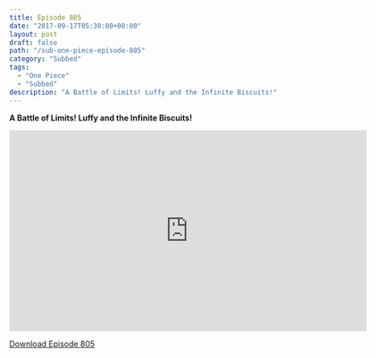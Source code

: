 ```yaml
---
title: Episode 805
date: "2017-09-17T05:30:00+00:00"
layout: post
draft: false
path: "/sub-one-piece-episode-805"
category: "Subbed"
tags:
  - "One Piece"
  - "Subbed"
description: "A Battle of Limits! Luffy and the Infinite Biscuits!"
---
```


**A Battle of Limits! Luffy and the Infinite Biscuits!**

<iframe width="640" height="360" src="https://www.rapidvideo.com/e/G6FRPH1XZL" frameborder="0" marginwidth=0 marginheight=0 scrolling=no allowfullscreen></iframe>

<a href="http://ouo.io/qs/eCodkFEQ?s=https://rapidvid.to/d/https://www.rapidvideo.com/e/G6FRPH1XZL">Download Episode 805</a>
